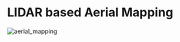 # LIDAR based Aerial Mapping

![aerial_mapping](https://github.com/tech-lover-1510/Sensor-fusion-and-tracking/assets/136898779/c80f6feb-1c7b-4792-a715-a070a68c6e59)
